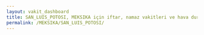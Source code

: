 ```yaml
---
layout: vakit_dashboard
title: SAN_LUIS_POTOSI, MEKSIKA için iftar, namaz vakitleri ve hava durumu - ilçe/eyalet seç
permalink: /MEKSIKA/SAN_LUIS_POTOSI/
---
```


<script type="text/javascript">
  var GLOBAL_COUNTRY = 'MEKSIKA';
  var GLOBAL_CITY = 'SAN_LUIS_POTOSI';
  var GLOBAL_STATE = '';
  var lat = 72;
  var lon = 21;
</script>
